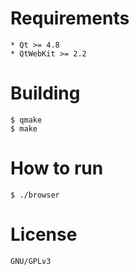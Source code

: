 # Requirements
	
	* Qt >= 4.8
	* QtWebKit >= 2.2

# Building

	$ qmake
	$ make

# How to run

	$ ./browser

# License

	GNU/GPLv3
